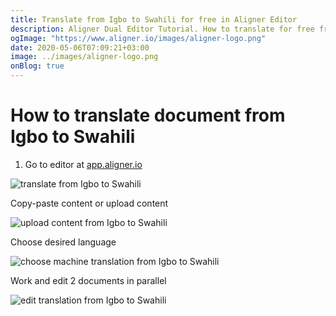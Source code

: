 ```yaml
---
title: Translate from Igbo to Swahili for free in Aligner Editor
description: Aligner Dual Editor Tutorial. How to translate for free from Igbo to Swahili. Aligner is multilingual document management platform. 
ogImage: "https://www.aligner.io/images/aligner-logo.png"
date: 2020-05-06T07:09:21+03:00
image: ../images/aligner-logo.png
onBlog: true
---
```


# How to translate document from Igbo to Swahili

1. Go to editor at [app.aligner.io](https://app.aligner.io "Aligner App web page")

![translate from Igbo to Swahili](../aligner-blank-editor.png "translate from Igbo to Swahili")

Copy-paste content or upload content

![upload content from Igbo to Swahili](../aligner-uploaded-document.png "upload content from Igbo to Swahili")

Choose desired language

![choose machine translation from Igbo to Swahili](../aligner-language-dropdown.png "choose machine translation from Igbo to Swahili")

Work and edit 2 documents in parallel

![edit translation from Igbo to Swahili](../aligner-double-sitded-editor.png "edit translation from Igbo to Swahili")

